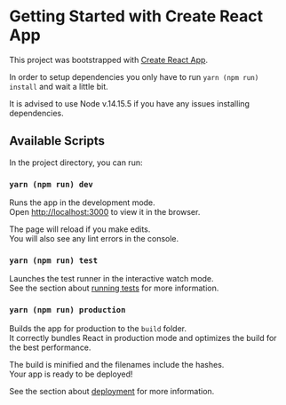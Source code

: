 # Getting Started with Create React App

This project was bootstrapped with [Create React App](https://github.com/facebook/create-react-app).

In order to setup dependencies you only have to run `yarn (npm run) install` and wait a little bit.

It is advised to use Node v.14.15.5 if you have any issues installing dependencies.

## Available Scripts

In the project directory, you can run:

### `yarn (npm run) dev`

Runs the app in the development mode.\
Open [http://localhost:3000](http://localhost:3000) to view it in the browser.

The page will reload if you make edits.\
You will also see any lint errors in the console.

### `yarn (npm run) test`

Launches the test runner in the interactive watch mode.\
See the section about [running tests](https://facebook.github.io/create-react-app/docs/running-tests) for more information.

### `yarn (npm run) production`

Builds the app for production to the `build` folder.\
It correctly bundles React in production mode and optimizes the build for the best performance.

The build is minified and the filenames include the hashes.\
Your app is ready to be deployed!

See the section about [deployment](https://facebook.github.io/create-react-app/docs/deployment) for more information.
